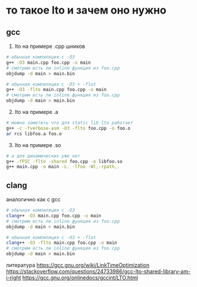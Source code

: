 # то такое lto и зачем оно нужно

## gcc
1. lto на примере .cpp шников
```sh
# обычная компиляция с -O3
g++ -O3 main.cpp foo.cpp -o main
# смотрим есть ли inline функция из foo.cpp
objdump -d main > main.bin

# обычная компиляция с -O3 + -flot
g++ -O3 -flto main.cpp foo.cpp -o main
# смотрим есть ли inline функция из foo.cpp
objdump -d main > main.bin
```
2. lto на примере .a
```sh
# можно заметить что для static lib lto работает
g++ -c -fverbose-asm -O3 -flto foo.cpp -o foo.o
ar rcs libfoo.a foo.o
```
3. lto на примере .so
```sh
# а для динамических уже нет
g++ -fPIC -flto -shared foo.cpp -o libfoo.so
g++ main.cpp -o main -L. -lfoo -Wl,-rpath,. 
```

## clang 
аналогично как с gcc
```sh
# обычная компиляция с -O3
clang++ -O3 main.cpp foo.cpp -o main
# смотрим есть ли inline функция из foo.cpp
objdump -d main > main.bin

# обычная компиляция с -O3 + -flot
clang++ -O3 -flto main.cpp foo.cpp -o main
# смотрим есть ли inline функция из foo.cpp
objdump -d main > main.bin
```

литература
https://gcc.gnu.org/wiki/LinkTimeOptimization
https://stackoverflow.com/questions/24733986/gcc-lto-shared-library-am-i-right 
https://gcc.gnu.org/onlinedocs/gccint/LTO.html
